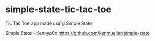 # simple-state-tic-tac-toe
Tic Tac Toe app made using Simple State

Simple State - Kennyp0o
https://github.com/kenmueller/simple-state
